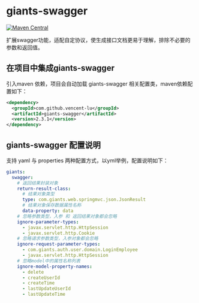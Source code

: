 # giants-swagger
[![Maven Central](https://maven-badges.herokuapp.com/maven-central/com.github.vencent-lu/giants-swagger/badge.svg)](https://maven-badges.herokuapp.com/maven-central/com.github.vencent-lu/giants-swagger)

扩展swagger功能，适配自定协议，使生成接口文档更易于理解，排除不必要的参数和返回值。

## 在项目中集成giants-swagger
引入maven 依赖，项目会自动加载 giants-swagger 相关配置类，maven依赖配置如下：
```xml
<dependency>
  <groupId>com.github.vencent-lu</groupId>
  <artifactId>giants-swagger</artifactId>
  <version>2.3.1</version>
</dependency>
```

## giants-swagger 配置说明
支持 yaml 与 properties 两种配置方式，以yml举例，配置说明如下：
```yaml
giants:
  swagger:
    # 返回结果封装对象
    return-result-class:
      # 结果对象类型
      type: com.giants.web.springmvc.json.JsonResult
      # 结果对象保存数据属性名称
      data-property: data
    # 忽略参数类型，入参 和 返回结果对象都会忽略
    ignore-parameter-types:
      - javax.servlet.http.HttpSession
      - javax.servlet.http.Cookie
    # 忽略请求参数类型，入参对象都会忽略
    ignore-request-parameter-types:
      - com.giants.auth.user.domain.LoginEmployee
      - javax.servlet.http.HttpSession
    # 忽略model中的属性名称列表
    ignore-model-property-names:
      - delete
      - createUserId
      - createTime
      - lastUpdateUserId
      - lastUpdateTime    
```